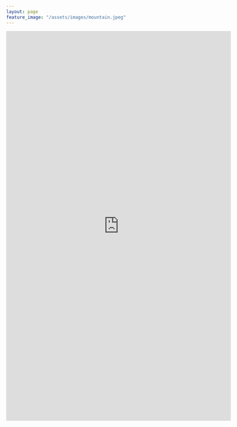 ```yaml
---
layout: page
feature_image: "/assets/images/mountain.jpeg"
---
```


<iframe src="https://docs.google.com/viewer?url=https://raw.githubusercontent.com/valkebets/valkebets.github.io/main/assets/docs/CV_ML_Manager.pdf&embedded=true" style="width:120%; height:1050px;" frameborder="0"></iframe>
